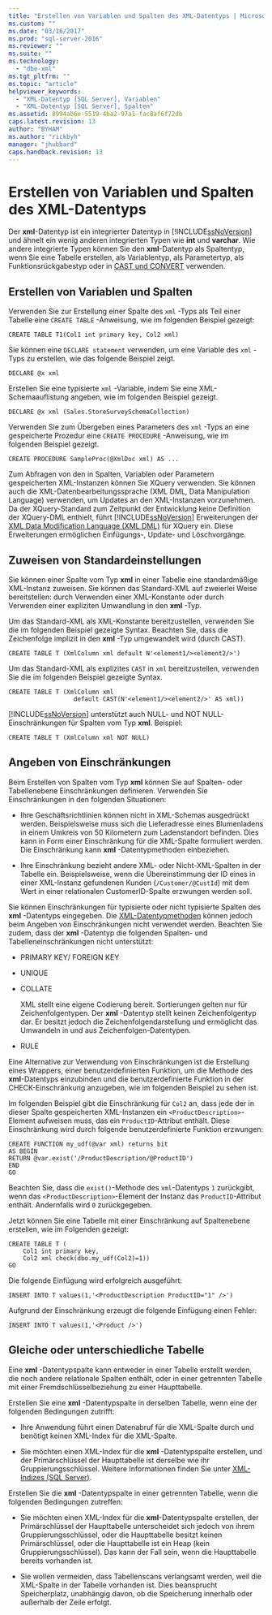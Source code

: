```yaml
---
title: "Erstellen von Variablen und Spalten des XML-Datentyps | Microsoft Docs"
ms.custom: ""
ms.date: "03/16/2017"
ms.prod: "sql-server-2016"
ms.reviewer: ""
ms.suite: ""
ms.technology: 
  - "dbe-xml"
ms.tgt_pltfrm: ""
ms.topic: "article"
helpviewer_keywords: 
  - "XML-Datentyp [SQL Server], Variablen"
  - "XML-Datentyp [SQL Server], Spalten"
ms.assetid: 8994ab6e-5519-4ba2-97a1-fac8af6f72db
caps.latest.revision: 13
author: "BYHAM"
ms.author: "rickbyh"
manager: "jhubbard"
caps.handback.revision: 13
---
```

# Erstellen von Variablen und Spalten des XML-Datentyps
  Der **xml**-Datentyp ist ein integrierter Datentyp in [!INCLUDE[ssNoVersion](../../includes/ssnoversion-md.md)] und ähnelt ein wenig anderen integrierten Typen wie **int** und **varchar**. Wie andere integrierte Typen können Sie den **xml**-Datentyp als Spaltentyp, wenn Sie eine Tabelle erstellen, als Variablentyp, als Parametertyp, als Funktionsrückgabestyp oder in [CAST und CONVERT](../../t-sql/functions/cast-and-convert-transact-sql.md) verwenden.  
  
## Erstellen von Variablen und Spalten  
 Verwenden Sie zur Erstellung einer Spalte des `xml` -Typs als Teil einer Tabelle eine `CREATE TABLE` -Anweisung, wie im folgenden Beispiel gezeigt:  
  
```  
CREATE TABLE T1(Col1 int primary key, Col2 xml)   
```  
  
 Sie können eine `DECLARE statement` verwenden, um eine Variable des `xml` -Typs zu erstellen, wie das folgende Beispiel zeigt.  
  
```  
DECLARE @x xml   
```  
  
 Erstellen Sie eine typisierte `xml` -Variable, indem Sie eine XML-Schemaauflistung angeben, wie im folgenden Beispiel gezeigt.  
  
```  
DECLARE @x xml (Sales.StoreSurveySchemaCollection)  
```  
  
 Verwenden Sie zum Übergeben eines Parameters des `xml` -Typs an eine gespeicherte Prozedur eine `CREATE PROCEDURE` -Anweisung, wie im folgenden Beispiel gezeigt.  
  
```  
CREATE PROCEDURE SampleProc(@XmlDoc xml) AS ...   
```  
  
 Zum Abfragen von den in Spalten, Variablen oder Parametern gespeicherten XML-Instanzen können Sie XQuery verwenden. Sie können auch die XML-Datenbearbeitungssprache (XML DML, Data Manipulation Language) verwenden, um Updates an den XML-Instanzen vorzunehmen. Da der XQuery-Standard zum Zeitpunkt der Entwicklung keine Definition der XQuery-DML enthielt, führt [!INCLUDE[ssNoVersion](../../includes/ssnoversion-md.md)] Erweiterungen der [XML Data Modification Language (XML DML)](../../t-sql/xml/xml-data-modification-language-xml-dml.md) für XQuery ein. Diese Erweiterungen ermöglichen Einfügungs-, Update- und Löschvorgänge.  
  
## Zuweisen von Standardeinstellungen  
 Sie können einer Spalte vom Typ **xml** in einer Tabelle eine standardmäßige XML-Instanz zuweisen. Sie können das Standard-XML auf zweierlei Weise bereitstellen: durch Verwenden einer XML-Konstante oder durch Verwenden einer expliziten Umwandlung in den **xml** -Typ.  
  
 Um das Standard-XML als XML-Konstante bereitzustellen, verwenden Sie die im folgenden Beispiel gezeigte Syntax. Beachten Sie, dass die Zeichenfolge implizit in den **xml** -Typ umgewandelt wird (durch CAST).  
  
```  
CREATE TABLE T (XmlColumn xml default N'<element1/><element2/>')  
```  
  
 Um das Standard-XML als explizites `CAST` in `xml` bereitzustellen, verwenden Sie die im folgenden Beispiel gezeigte Syntax.  
  
```  
CREATE TABLE T (XmlColumn xml   
                  default CAST(N'<element1/><element2/>' AS xml))  
```  
  
 [!INCLUDE[ssNoVersion](../../includes/ssnoversion-md.md)] unterstützt auch NULL- und NOT NULL-Einschränkungen für Spalten vom Typ **xml**. Beispiel:  
  
```  
CREATE TABLE T (XmlColumn xml NOT NULL)  
```  
  
## Angeben von Einschränkungen  
 Beim Erstellen von Spalten vom Typ **xml** können Sie auf Spalten- oder Tabellenebene Einschränkungen definieren. Verwenden Sie Einschränkungen in den folgenden Situationen:  
  
-   Ihre Geschäftsrichtlinien können nicht in XML-Schemas ausgedrückt werden. Beispielsweise muss sich die Lieferadresse eines Blumenladens in einem Umkreis von 50 Kilometern zum Ladenstandort befinden. Dies kann in Form einer Einschränkung für die XML-Spalte formuliert werden. Die Einschränkung kann **xml** -Datentypmethoden einbeziehen.  
  
-   Ihre Einschränkung bezieht andere XML- oder Nicht-XML-Spalten in der Tabelle ein. Beispielsweise, wenn die Übereinstimmung der ID eines in einer XML-Instanz gefundenen Kunden (`/Customer/@CustId`) mit dem Wert in einer relationalen CustomerID-Spalte erzwungen werden soll.  
  
 Sie können Einschränkungen für typisierte oder nicht typisierte Spalten des **xml** -Datentyps eingegeben. Die [XML-Datentypmethoden](../../t-sql/xml/xml-data-type-methods.md) können jedoch beim Angeben von Einschränkungen nicht verwendet werden. Beachten Sie zudem, dass der **xml** -Datentyp die folgenden Spalten- und Tabelleneinschränkungen nicht unterstützt:  
  
-   PRIMARY KEY/ FOREIGN KEY  
  
-   UNIQUE  
  
-   COLLATE  
  
     XML stellt eine eigene Codierung bereit. Sortierungen gelten nur für Zeichenfolgentypen. Der **xml** -Datentyp stellt keinen Zeichenfolgentyp dar. Er besitzt jedoch die Zeichenfolgendarstellung und ermöglicht das Umwandeln in und aus Zeichenfolgen-Datentypen.  
  
-   RULE  
  
 Eine Alternative zur Verwendung von Einschränkungen ist die Erstellung eines Wrappers, einer benutzerdefinierten Funktion, um die Methode des **xml**-Datentyps einzubinden und die benutzerdefinierte Funktion in der CHECK-Einschränkung anzugeben, wie im folgenden Beispiel zu sehen ist.  
  
 Im folgenden Beispiel gibt die Einschränkung für `Col2` an, dass jede der in dieser Spalte gespeicherten XML-Instanzen ein `<ProductDescription>`-Element aufweisen muss, das ein `ProductID`-Attribut enthält. Diese Einschränkung wird durch folgende benutzerdefinierte Funktion erzwungen:  
  
```  
CREATE FUNCTION my_udf(@var xml) returns bit  
AS BEGIN   
RETURN @var.exist('/ProductDescription/@ProductID')  
END  
GO  
```  
  
 Beachten Sie, dass die `exist()`-Methode des `xml`-Datentyps `1` zurückgibt, wenn das `<ProductDescription>`-Element der Instanz das `ProductID`-Attribut enthält. Andernfalls wird `0` zurückgegeben.  
  
 Jetzt können Sie eine Tabelle mit einer Einschränkung auf Spaltenebene erstellen, wie im Folgenden gezeigt:  
  
```  
CREATE TABLE T (  
    Col1 int primary key,   
    Col2 xml check(dbo.my_udf(Col2)=1))  
GO  
```  
  
 Die folgende Einfügung wird erfolgreich ausgeführt:  
  
```  
INSERT INTO T values(1,'<ProductDescription ProductID="1" />')  
```  
  
 Aufgrund der Einschränkung erzeugt die folgende Einfügung einen Fehler:  
  
```  
INSERT INTO T values(1,'<Product />')  
```  
  
## Gleiche oder unterschiedliche Tabelle  
 Eine **xml** -Datentypspalte kann entweder in einer Tabelle erstellt werden, die noch andere relationale Spalten enthält, oder in einer getrennten Tabelle mit einer Fremdschlüsselbeziehung zu einer Haupttabelle.  
  
 Erstellen Sie eine **xml** -Datentypspalte in derselben Tabelle, wenn eine der folgenden Bedingungen zutrifft:  
  
-   Ihre Anwendung führt einen Datenabruf für die XML-Spalte durch und benötigt keinen XML-Index für die XML-Spalte.  
  
-   Sie möchten einen XML-Index für die **xml** -Datentypspalte erstellen, und der Primärschlüssel der Haupttabelle ist derselbe wie ihr Gruppierungsschlüssel. Weitere Informationen finden Sie unter [XML-Indizes &#40;SQL Server&#41;](../../relational-databases/xml/xml-indexes-sql-server.md).  
  
 Erstellen Sie die **xml** -Datentypspalte in einer getrennten Tabelle, wenn die folgenden Bedingungen zutreffen:  
  
-   Sie möchten einen XML-Index für die **xml**-Datentypspalte erstellen, der Primärschlüssel der Haupttabelle unterscheidet sich jedoch von ihrem Gruppierungsschlüssel, oder die Haupttabelle besitzt keinen Primärschlüssel, oder die Haupttabelle ist ein Heap (kein Gruppierungsschlüssel). Das kann der Fall sein, wenn die Haupttabelle bereits vorhanden ist.  
  
-   Sie wollen vermeiden, dass Tabellenscans verlangsamt werden, weil die XML-Spalte in der Tabelle vorhanden ist. Dies beansprucht Speicherplatz, unabhängig davon, ob die Speicherung innerhalb oder außerhalb der Zeile erfolgt.  
  
  